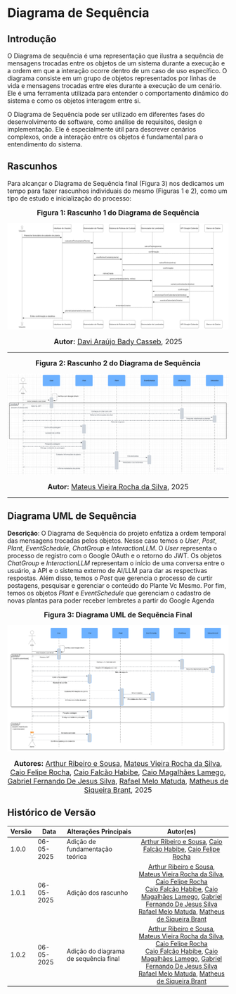 # Diagrama de Sequência

## Introdução

O Diagrama de sequência é uma representação que ilustra a sequência de mensagens trocadas entre os objetos de um sistema durante a execução e a ordem em que a interação ocorre dentro de um caso de uso específico. O diagrama consiste em um grupo de objetos representados por linhas de vida e mensagens trocadas entre eles durante a execução de um cenário. Ele é uma ferramenta utilizada para entender o comportamento dinâmico do sistema e como os objetos interagem entre si.

O Diagrama de Sequência pode ser utilizado em diferentes fases do desenvolvimento de software, como análise de requisitos, design e implementação. Ele é especialmente útil para descrever cenários complexos, onde a interação entre os objetos é fundamental para o entendimento do sistema.

## Rascunhos

Para alcançar o Diagrama de Sequência final (Figura 3) nos dedicamos um tempo para fazer rascunhos individuais do mesmo (Figuras 1 e 2), como um tipo de estudo e inicialização do processo:

<font size="3"><p style="text-align: center"><b>Figura 1: Rascunho 1 do Diagrama de Sequência</b></p></font>

![Diagrama de Sequencia Davi Casseb](../../assets/rascunho-sequencia-davi.png)

<font size="3"><p style="text-align: center"><b>Autor:</b> [Davi Araújo Bady Casseb][dcasseb], 2025</p></font>

---

<font size="3"><p style="text-align: center"><b>Figura 2: Rascunho 2 do Diagrama de Sequência</b></p></font>

![Diagrama de Sequencia Mateus Vieira](../../assets/rascunho-sequencia-mateus.png)

<font size="3"><p style="text-align: center"><b>Autor:</b> [Mateus Vieira Rocha da Silva][mateusvrs], 2025</p></font>

---


## Diagrama UML de Sequência

**Descrição**: O Diagrama de Sequência do projeto enfatiza a ordem temporal das mensagens trocadas pelos objetos. Nesse caso temos o *User*, *Post*, *Plant*, *EventSchedule*, *ChatGroup* e *InteractionLLM*. O *User* representa o processo de registro com o Google OAuth e o retorno do JWT. Os objetos *ChatGroup* e *InteractionLLM* representam o início de uma conversa entre o usuário, a API e o sistema externo de AI/LLM para dar as respectivas respostas. Além disso, temos o *Post* que gerencia o processo de curtir postagens, pesquisar e gerenciar o conteúdo do Plante Vc Mesmo. Por fim, temos os objetos *Plant* e *EventSchedule* que gerenciam o cadastro de novas plantas para poder receber lembretes a partir do Google Agenda

<font size="3"><p style="text-align: center"><b>Figura 3: Diagrama UML de Sequência Final</b></p></font>

![Diagrama de Sequencia](../../assets/diagrama-sequencia.png)

<font size="3"><p style="text-align: center"><b>Autores:</b> [Arthur Ribeiro e Sousa][artrsousa1], [Mateus Vieira Rocha da Silva][mateusvrs], [Caio Felipe Rocha][caio-felipee], [Caio Falcão Habibe][CaioHabibe], [Caio Magalhães Lamego][caiolamego], [Gabriel Fernando De Jesus Silva][MMcLovin], [Rafael Melo Matuda][rmatuda], [Matheus de Siqueira Brant][MatheussBrant], 2025</p></font>

## Histórico de Versão

| Versão | Data       | Alterações Principais                             | Autor(es)        |
|--------|------------|---------------------------------------------------|:----------------:|
| 1.0.0  | 06-05-2025 | Adição de fundamentação teórica                | [Arthur Ribeiro e Sousa][artrsousa1], [Caio Falcão Habibe][CaioHabibe], [Caio Felipe Rocha][caio-felipee] |
| 1.0.1  | 06-05-2025 | Adição dos rascunho | [Arthur Ribeiro e Sousa][artrsousa1], [Mateus Vieira Rocha da Silva][mateusvrs], [Caio Felipe Rocha][caio-felipee] <br> [Caio Falcão Habibe][CaioHabibe], [Caio Magalhães Lamego][caiolamego], [Gabriel Fernando De Jesus Silva][MMcLovin] <br> [Rafael Melo Matuda][rmatuda], [Matheus de Siqueira Brant][MatheussBrant] |
| 1.0.2  | 06-05-2025 | Adição do diagrama de sequência final | [Arthur Ribeiro e Sousa][artrsousa1], [Mateus Vieira Rocha da Silva][mateusvrs], [Caio Felipe Rocha][caio-felipee] <br> [Caio Falcão Habibe][CaioHabibe], [Caio Magalhães Lamego][caiolamego], [Gabriel Fernando De Jesus Silva][MMcLovin] <br> [Rafael Melo Matuda][rmatuda], [Matheus de Siqueira Brant][MatheussBrant] |

[artrsousa1]: https://github.com/artrsousa1  
[CaioHabibe]: https://github.com/CaioHabibe  
[caio-felipee]: https://github.com/caio-felipee  
[caiolamego]: https://github.com/caiolamego  
[dcasseb]: https://github.com/dcasseb  
[MMcLovin]: https://github.com/MMcLovin  
[mateusvrs]: https://github.com/mateusvrs  
[MatheussBrant]: https://github.com/MatheussBrant  
[PedroHenrique061]: https://github.com/PedroHenrique061  
[rmatuda]: https://github.com/rmatuda
